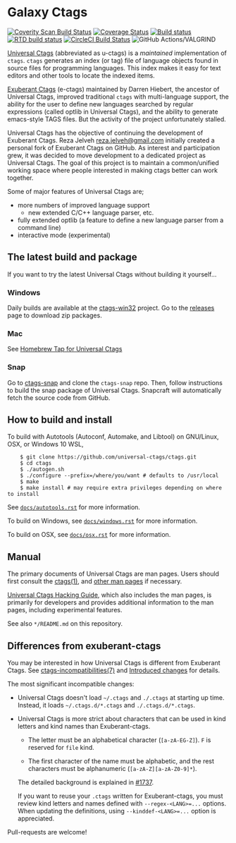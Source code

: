 # Galaxy Ctags

[![Coverity Scan Build Status](https://scan.coverity.com/projects/4355/badge.svg)](https://scan.coverity.com/projects/4355)
[![Coverage Status](https://coveralls.io/repos/universal-ctags/ctags/badge.svg?branch=master&service=github)](https://coveralls.io/github/universal-ctags/ctags?branch=master)
[![Build status](https://ci.appveyor.com/api/projects/status/6hk2p5lv6jsrd9o7/branch/master?svg=true)](https://ci.appveyor.com/project/universalctags/ctags/branch/master)
[![RTD build status](https://readthedocs.org/projects/ctags/badge)](https://docs.ctags.io)
[![CircleCI Build Status](https://circleci.com/gh/universal-ctags/ctags.svg?style=shield&circle-token=2e582261da84ebc6d21725b05381f410bc5de29d)](https://circleci.com/gh/universal-ctags)
![GitHub Actions/VALGRIND](https://github.com/universal-ctags/ctags/workflows/run%20units%20target%20under%20VALGRIND/badge.svg)

[Universal Ctags](https://ctags.io/) (abbreviated as u-ctags) is a *maintained*
implementation of `ctags`.
`ctags` generates an index (or tag) file of language objects found in source
files for programming languages.
This index makes it easy for text editors and other tools to locate the indexed
items.

[Exuberant Ctags](http://ctags.sourceforge.net/) (e-ctags) maintained by Darren
Hiebert, the ancestor of Universal Ctags, improved traditional `ctags` with
multi-language support, the ability for the user to define new languages
searched by regular expressions (called optlib in Universal Ctags), and the
ability to generate emacs-style TAGS files.
But the activity of the project unfortunately stalled.

Universal Ctags has the objective of continuing the development of Exuberant
Ctags.
Reza Jelveh <reza.jelveh@gmail.com> initially created a personal fork of
Exuberant Ctags on GitHub.
As interest and participation grew, it was decided to move development to a
dedicated project as Universal Ctags.
The goal of this project is to maintain a common/unified working space where
people interested in making ctags better can work together.

Some of major features of Universal Ctags are;

* more numbers of improved language support
    * new extended C/C++ language parser, etc.
* fully extended optlib (a feature to define a new language parser from a
  command line)
* interactive mode (experimental)

## The latest build and package ##

If you want to try the latest Universal Ctags without building it yourself...

### Windows
Daily builds are available at the [ctags-win32](https://github.com/universal-ctags/ctags-win32) project.
Go to the [releases](https://github.com/universal-ctags/ctags-win32/releases) page to download zip packages.

### Mac
See [Homebrew Tap for Universal Ctags](https://github.com/universal-ctags/homebrew-universal-ctags)

### Snap
Go to [ctags-snap](https://github.com/universal-ctags/ctags-snap) and
clone the `ctags-snap` repo. Then, follow instructions to build the
snap package of Universal Ctags. Snapcraft will automatically fetch the source
code from GitHub.

## How to build and install ##

To build with Autotools (Autoconf, Automake, and Libtool) on GNU/Linux, OSX, or Windows 10 WSL,
```
    $ git clone https://github.com/universal-ctags/ctags.git
    $ cd ctags
    $ ./autogen.sh
    $ ./configure --prefix=/where/you/want # defaults to /usr/local
    $ make
    $ make install # may require extra privileges depending on where to install
```

See
[`docs/autotools.rst`](https://github.com/universal-ctags/ctags/blob/master/docs/autotools.rst)
for more information.

To build on Windows, see
[`docs/windows.rst`](https://github.com/universal-ctags/ctags/blob/master/docs/windows.rst)
for more information.

To build on OSX, see
[`docs/osx.rst`](https://github.com/universal-ctags/ctags/blob/master/docs/osx.rst)
for more information.

## Manual ##
The primary documents of Universal Ctags are man pages.
Users should first consult the
[ctags(1)](https://docs.ctags.io/en/latest/man/ctags.1.html), and [other man
pages](https://docs.ctags.io/en/latest/man-pages.html) if necessary.

[Universal Ctags Hacking Guide](https://docs.ctags.io), which also includes the
man pages, is primarily for developers and provides additional information to
the man pages, including experimental features.

See also `*/README.md` on this repository.

## Differences from exuberant-ctags ##

You may be interested in how Universal Ctags is different from Exuberant Ctags.
See
[ctags-incompatibilities(7)](https://docs.ctags.io/en/latest/man/ctags-incompatibilities.7.html)
and [Introduced changes](https://docs.ctags.io/en/latest/news.html) for details.

The most significant incompatible changes:

* Universal Ctags doesn't load `~/.ctags` and `./.ctags` at starting up time.
  Instead, it loads `~/.ctags.d/*.ctags` and `./.ctags.d/*.ctags`.

* Universal Ctags is more strict about characters that can be
  used in kind letters and kind names than Exuberant-ctags.

  - The letter must be an alphabetical character (`[a-zA-EG-Z]`).
    `F` is reserved for `file` kind.

  - The first character of the name must be alphabetic, and
    the rest characters must be alphanumeric (`[a-zA-Z][a-zA-Z0-9]*`).

  The detailed background is explained in
  [#1737](https://github.com/universal-ctags/ctags/pull/1737).

  If you want to reuse your `.ctags` written for Exuberant-ctags,
  you must review kind letters and names defined with `--regex-<LANG>=...`
  options. When updating the definitions, using `--kinddef-<LANG>=...` option
  is appreciated.

Pull-requests are welcome!
